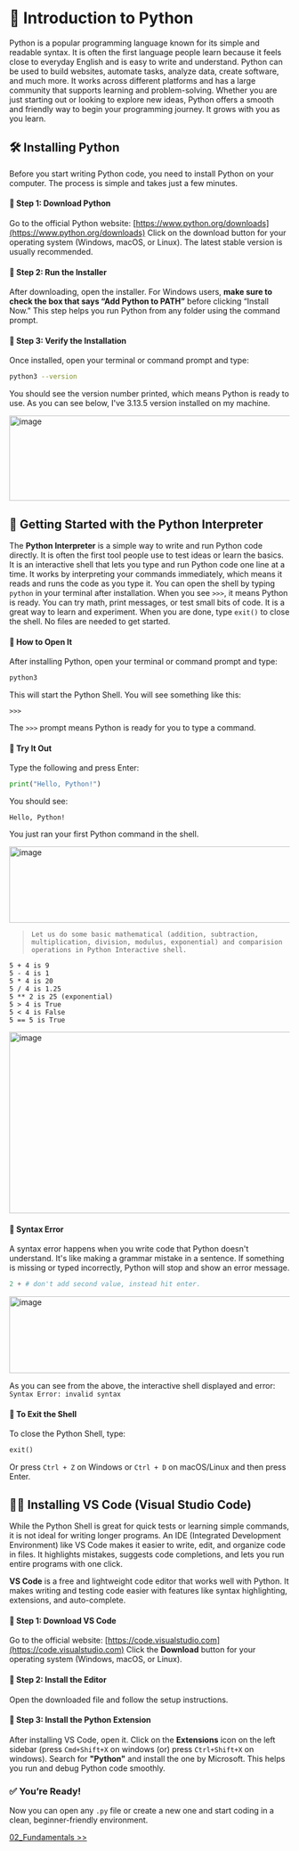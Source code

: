 # 📘 Introduction to Python

Python is a popular programming language known for its simple and readable syntax. It is often the first language people learn because it feels close to everyday English and is easy to write and understand. Python can be used to build websites, automate tasks, analyze data, create software, and much more. It works across different platforms and has a large community that supports learning and problem-solving. Whether you are just starting out or looking to explore new ideas, Python offers a smooth and friendly way to begin your programming journey. It grows with you as you learn.


## 🛠 Installing Python

Before you start writing Python code, you need to install Python on your computer. The process is simple and takes just a few minutes.

#### 🔹 Step 1: Download Python

Go to the official Python website: [https://www.python.org/downloads](https://www.python.org/downloads)
Click on the download button for your operating system (Windows, macOS, or Linux). The latest stable version is usually recommended.

#### 🔹 Step 2: Run the Installer

After downloading, open the installer.
For Windows users, **make sure to check the box that says “Add Python to PATH”** before clicking “Install Now.” This step helps you run Python from any folder using the command prompt.

#### 🔹 Step 3: Verify the Installation

Once installed, open your terminal or command prompt and type:

```bash
python3 --version
```

You should see the version number printed, which means Python is ready to use. As you can see below, I've 3.13.5 version installed on my machine.

<img width="639" height="153" alt="image" src="https://github.com/user-attachments/assets/39f479b6-361c-4e3f-90e3-d57c9cdc47fd" />


## 🐚 Getting Started with the Python Interpreter

The **Python Interpreter** is a simple way to write and run Python code directly. It is often the first tool people use to test ideas or learn the basics.
It is an interactive shell that lets you type and run Python code one line at a time. It works by interpreting your commands immediately, which means it reads and runs the code as you type it. You can open the shell by typing `python` in your terminal after installation. When you see `>>>`, it means Python is ready. You can try math, print messages, or test small bits of code. It is a great way to learn and experiment. When you are done, type `exit()` to close the shell. No files are needed to get started.

#### 🔹 How to Open It

After installing Python, open your terminal or command prompt and type:

```python
python3
```

This will start the Python Shell. You will see something like this:

```
>>>
```

The `>>>` prompt means Python is ready for you to type a command.

#### 🔹 Try It Out

Type the following and press Enter:

```python
print("Hello, Python!")
```

You should see:

```
Hello, Python!
```

You just ran your first Python command in the shell.

<img width="705" height="137" alt="image" src="https://github.com/user-attachments/assets/0eb23394-5dba-4384-8b49-689406d8b7e2" />

>`Let us do some basic mathematical (addition, subtraction, multiplication, division, modulus, exponential) and comparision operations in Python Interactive shell.`

    5 + 4 is 9
    5 - 4 is 1
    5 * 4 is 20
    5 / 4 is 1.25
    5 ** 2 is 25 (exponential)
    5 > 4 is True
    5 < 4 is False
    5 == 5 is True

<img width="710" height="326" alt="image" src="https://github.com/user-attachments/assets/70bc83cf-6eee-42e7-90d8-bb7f194d629e" />

#### 🛑 **Syntax Error**
A syntax error happens when you write code that Python doesn't understand. It's like making a grammar mistake in a sentence. If something is missing or typed incorrectly, Python will stop and show an error message.

```python
2 + # don't add second value, instead hit enter.
```
<img width="707" height="138" alt="image" src="https://github.com/user-attachments/assets/1e8d0453-6475-480f-8c8b-f151f735d5a7" />

As you can see from the above, the interactive shell displayed and error: `Syntax Error: invalid syntax`

#### 🔹 To Exit the Shell

To close the Python Shell, type:

```python
exit()
```

Or press `Ctrl + Z` on Windows or `Ctrl + D` on macOS/Linux and then press Enter.


## 🧑‍💻 Installing VS Code (Visual Studio Code)

While the Python Shell is great for quick tests or learning simple commands, it is not ideal for writing longer programs. An IDE (Integrated Development Environment) like VS Code makes it easier to write, edit, and organize code in files. It highlights mistakes, suggests code completions, and lets you run entire programs with one click.

**VS Code** is a free and lightweight code editor that works well with Python. It makes writing and testing code easier with features like syntax highlighting, extensions, and auto-complete.

#### 🔹 Step 1: Download VS Code

Go to the official website: [https://code.visualstudio.com](https://code.visualstudio.com)
Click the **Download** button for your operating system (Windows, macOS, or Linux).

#### 🔹 Step 2: Install the Editor

Open the downloaded file and follow the setup instructions.

#### 🔹 Step 3: Install the Python Extension

After installing VS Code, open it.
Click on the **Extensions** icon on the left sidebar (press `Cmd+Shift+X` on windows (or) press `Ctrl+Shift+X` on windows).
Search for **"Python"** and install the one by Microsoft. This helps you run and debug Python code smoothly.

### ✅ You’re Ready!

Now you can open any `.py` file or create a new one and start coding in a clean, beginner-friendly environment.

[02_Fundamentals >>](/02_Fundamentals/fundamentals.md)
